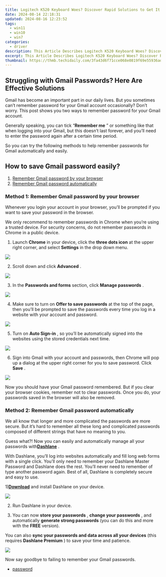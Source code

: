 ```yaml
---
title: Logitech K520 Keyboard Woes? Discover Rapid Solutions to Get It Working Again Easily
date: 2024-08-14 22:18:31
updated: 2024-08-16 12:23:52
tags:
  - win11
  - win10
  - win7
categories:
  - driver
description: This Article Describes Logitech K520 Keyboard Woes? Discover Rapid Solutions to Get It Working Again Easily
excerpt: This Article Describes Logitech K520 Keyboard Woes? Discover Rapid Solutions to Get It Working Again Easily
thumbnail: https://thmb.techidaily.com/3fa43d6f71cce068e0819f69e55936ad32ff4ea7246067d0e64ce56f240c9081.jpg
---
```


## Struggling with Gmail Passwords? Here Are Effective Solutions

Gmail has become an important part in our daily lives. But you sometimes can’t remember password for your Gmail account occasionally? Don’t worry. This post shows you two ways to remember password for your Gmail account.

 Generally speaking, you can tick “**Remember me** ” or something like that when logging into your Gmail, but this doesn’t last forever, and you’ll need to enter the password again after a certain time period.

 So you can try the following methods to help remember passwords for Gmail automatically and easily.

## How to save Gmail password easily?

1. [Remember Gmail password by your browser](https://tools.techidaily.com/drivereasy/download/)
2. [Remember Gmail password automatically](https://tools.techidaily.com/drivereasy/download/)

### Method 1: Remember Gmail password by your browser

 Whenever you login your account in your browser, you’ll be prompted if you want to save your password in the browser.

 We only recommend to remember passwords in Chrome when you’re using a trusted device. For security concerns, do not remember passwords in Chrome in a public device.

1) Launch **Chrome** in your device, click the **three dots icon** at the upper right corner, and select **Settings** in the drop down menu.

![](https://images.drivereasy.com/wp-content/uploads/2018/10/img_5bd03bff522ce.jpg)

2) Scroll down and click **Advanced** .

![](https://images.drivereasy.com/wp-content/uploads/2018/10/img_5bd03c1476f5b.jpg)

3) In the **Passwords and forms** section, click **Manage passwords** .

![](https://images.drivereasy.com/wp-content/uploads/2018/10/img_5bd03c278ee6d.jpg)

4) Make sure to turn on **Offer to save passwords**  at the top of the page, then you’ll be prompted to save the passwords every time you log in a website with your account and password.

![](https://images.drivereasy.com/wp-content/uploads/2018/10/img_5bd03c45528a2.jpg)

5) Turn on **Auto Sign-in**  , so you’ll be automatically signed into the websites using the stored credentials next time.

![](https://images.drivereasy.com/wp-content/uploads/2018/10/img_5bd03c5ceb8d8.jpg)

 6) Sign into Gmail with your account and passwords, then Chrome will pop up a dialog at the upper right corner for you to save password. Click **Save** .

![](https://images.drivereasy.com/wp-content/uploads/2018/10/img_5bd03c7c82588.png)

 Now you should have your Gmail password remembered. But if you clear your browser cookies, remember not to clear passwords. Once you do, your passwords saved in the browser will also be removed.

### Method 2: Remember Gmail password automatically

 We all know that longer and more complicated the passwords are more secure. But it’s hard to remember all these long and complicated passwords composed of different strings that have no meaning to you.

 Guess what?! Now you can easily and automatically manage all your passwords with[**Dashlane**](https://tools.techidaily.com/drivereasy/download/) .

 With Dashlane, you’ll log into websites automatically and fill long web forms with a single click. You’ll only need to remember your Dashlane Master Password and Dashlane does the rest. You’ll never need to remember of type another password again. Best of all, Dashlane is completely secure and easy to use.

 1)[**Download**](https://tools.techidaily.com/drivereasy/download/)  and install Dashlane on your device.

![](https://images.drivereasy.com/wp-content/uploads/2018/05/img_5af66de7ed746.jpg)

2) Run Dashlane in your device.

3) You can now **store your passwords** , **change your passwords** , and automatically **generate strong passwords** (you can do this and more with the **FREE** version).

You can also **sync your passwords and data across all your devices** (this requires **Dashlane Premium** ) to save your time and patience.

![](https://images.drivereasy.com/wp-content/uploads/2018/05/img_5aed18cec9fb3.jpg)

 Now say goodbye to failing to remember your Gmail passwords.

* [password](https://tools.techidaily.com/drivereasy/download/)

<ins class="adsbygoogle"
     style="display:block"
     data-ad-format="autorelaxed"
     data-ad-client="ca-pub-7571918770474297"
     data-ad-slot="1223367746"></ins>



<ins class="adsbygoogle"
     style="display:block"
     data-ad-client="ca-pub-7571918770474297"
     data-ad-slot="8358498916"
     data-ad-format="auto"
     data-full-width-responsive="true"></ins>
